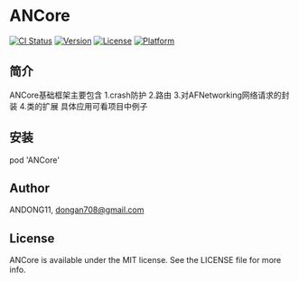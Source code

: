 # ANCore

[![CI Status](https://img.shields.io/travis/ANDONG11/ANCore.svg?style=flat)](https://travis-ci.org/ANDONG11/ANCore)
[![Version](https://img.shields.io/cocoapods/v/ANCore.svg?style=flat)](https://cocoapods.org/pods/ANCore)
[![License](https://img.shields.io/cocoapods/l/ANCore.svg?style=flat)](https://cocoapods.org/pods/ANCore)
[![Platform](https://img.shields.io/cocoapods/p/ANCore.svg?style=flat)](https://cocoapods.org/pods/ANCore)

## 简介

ANCore基础框架主要包含
1.crash防护
2.路由
3.对AFNetworking网络请求的封装
4.类的扩展
具体应用可看项目中例子



## 安装

pod 'ANCore'



## Author

ANDONG11, dongan708@gmail.com

## License

ANCore is available under the MIT license. See the LICENSE file for more info.
